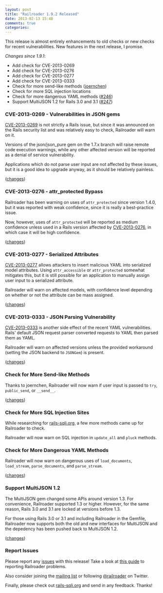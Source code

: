 ```yaml
---
layout: post
title: "Railroader 1.9.2 Released"
date: 2013-02-13 15:48
comments: true
categories: 
---
```


This release is almost entirely enhancements to old checks or new checks for recent vulnerabilities. New features in the next release, I promise.

*Changes since 1.9.1*:

 * Add check for CVE-2013-0269
 * Add check for CVE-2013-0276
 * Add check for CVE-2013-0277
 * Add check for CVE-2013-0333
 * Check for more send-like methods ([joernchen](https://github.com/joernchen))
 * Check for more SQL injection locations
 * Check for more dangerous YAML methods ([#246](https://github.com/presidentbeef/railroader/issues/246))
 * Support MultiJSON 1.2 for Rails 3.0 and 3.1 ([#247](https://github.com/presidentbeef/railroader/issues/247))

### CVE-2013-0269 - Vulnerabilities in JSON gems

[CVE-2013-0269](https://groups.google.com/d/topic/rubyonrails-security/4_YvCpLzL58/discussion) is not strictly a Rails issue, but since it was announced on the Rails security list and was relatively easy to check, Railroader will warn on it.

Versions of the json/json\_pure gem on the 1.7.x branch will raise remote code execution warnings, while any other affected version will be reported as a denial of service vulnerability.

Applications which do not parse user input are not affected by these issues, but it is a good idea to upgrade anyway, as it should be relatively painless.

([changes](https://github.com/presidentbeef/railroader/pull/262))

### CVE-2013-0276 - attr_protected Bypass

Railroader has been warning on uses of `attr_protected` since version 1.4.0, but it was reported with weak confidence, since it is really a best-practice issue.

Now, however, uses of `attr_protected` will be reported as medium confidence unless used in a Rails version affected by [CVE-2013-0276](https://groups.google.com/d/topic/rubyonrails-security/AFBKNY7VSH8/discussion), in which case it will be high confidence.

([changes](https://github.com/presidentbeef/railroader/pull/262))

### CVE-2013-0277 - Serialized Attributes

[CVE-2013-0277](https://groups.google.com/d/topic/rubyonrails-security/KtmwSbEpzrU/discussion) allows attackers to insert malicious YAML into serialized model attributes. Using `attr_accessible` or `attr_protected` somewhat mitigates this, but it is still possible for an application to manually assign user input to a serialized attribute.

Railroader will warn on affected models, with confidence level depending on whether or not the attribute can be mass assigned.

([changes](https://github.com/presidentbeef/railroader/pull/262))

### CVE-2013-0333 - JSON Parsing Vulnerability

[CVE-2013-0333](https://groups.google.com/d/topic/rubyonrails-security/1h2DR63ViGo/discussion) is another side effect of the recent YAML vulnerabilities. Rails' default JSON request parser converted requests to YAML then parsed them as YAML.

Railroader will warn on affected versions unless the provided workaround (setting the JSON backend to `JSONGem`) is present.

([changes](https://github.com/presidentbeef/railroader/pull/254))

### Check for More Send-like Methods

Thanks to joernchen, Railroader will now warn if user input is passed to `try`, `public_send`, or `__send__`.

([changes](https://github.com/presidentbeef/railroader/pull/256))

### Check for More SQL Injection Sites

While researching for [rails-sqli.org](http://rails-sqli.org/), a few more methods came up for Railroader to check.

Railroader will now warn on SQL injection in `update_all` and `pluck` methods.

### Check for More Dangerous YAML Methods

Railroader will now warn on dangerous uses of `load_documents`, `load_stream`, `parse_documents`, and `parse_stream`.

([changes](https://github.com/presidentbeef/railroader/pull/249))

### Support MultiJSON 1.2

The MultiJSON gem changed some APIs around version 1.3. For convenience, Railroader supported 1.3 or higher. However, for the same reason, Rails 3.0 and 3.1 are locked at versions before 1.3.

For those using Rails 3.0 or 3.1 and including Railroader in the Gemfile, Railroader now supports both the old and new interfaces for MultiJSON and the depedency has been pushed back to MultiJSON 1.2.

([changes](https://github.com/presidentbeef/railroader/pull/248))

### Report Issues

Please report any [issues](https://github.com/presidentbeef/railroader/issues) with this release! Take a look at [this guide](https://github.com/presidentbeef/railroader/wiki/How-to-Report-a-Railroader-Issue) to reporting Railroader problems.

Also consider joining the [mailing list](http://railroaderscanner.org/contact/) or following [@railroader](https://twitter.com/railroader) on Twitter.

Finally, please check out [rails-sqli.org](http://rails-sqli.org/) and send in any feedback. Thanks!
